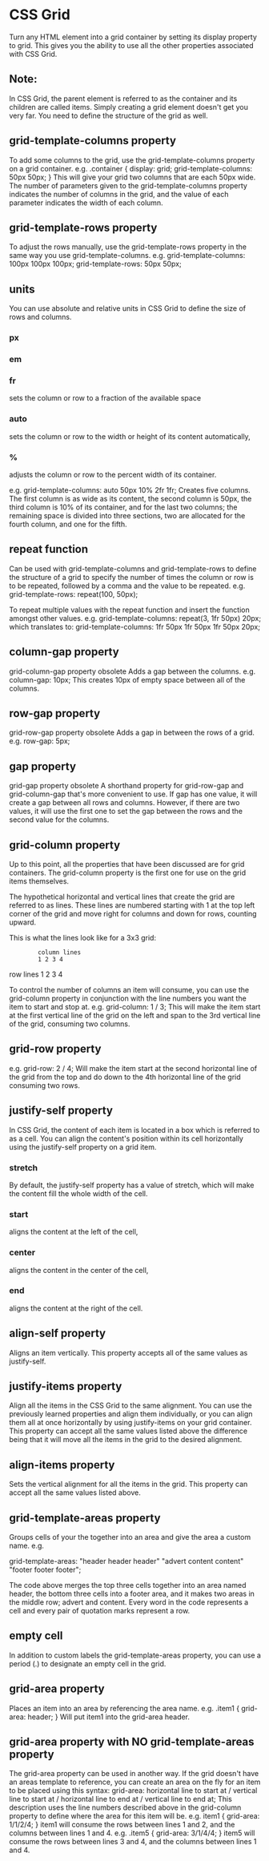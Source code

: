 # CSS Grid
Turn any HTML element into a grid container by setting its display property to grid. This gives you the ability to use all the other properties associated with CSS Grid.

## Note:
In CSS Grid, the parent element is referred to as the container and its children are called items. Simply creating a grid element doesn't get you very far. You need to define the structure of the grid as well.

## grid-template-columns property
To add some columns to the grid, use the grid-template-columns property on a grid container.
e.g.
.container {
  display: grid;
  grid-template-columns: 50px 50px;
}
This will give your grid two columns that are each 50px wide. The number of parameters given to the grid-template-columns property indicates the number of columns in the grid, and the value of each parameter indicates the width of each column.

## grid-template-rows property
To adjust the rows manually, use the grid-template-rows property in the same way you use grid-template-columns.
e.g.
grid-template-columns: 100px 100px 100px;
grid-template-rows: 50px 50px;

## units
You can use absolute and relative units in CSS Grid to define the size of rows and columns. 

### px

### em

### fr
sets the column or row to a fraction of the available space

### auto
sets the column or row to the width or height of its content automatically,

### %
adjusts the column or row to the percent width of its container.

e.g.
grid-template-columns: auto 50px 10% 2fr 1fr;
Creates five columns. The first column is as wide as its content, the second column is 50px, the third column is 10% of its container, and for the last two columns; the remaining space is divided into three sections, two are allocated for the fourth column, and one for the fifth.

## repeat function
Can be used with grid-template-columns and grid-template-rows to define the structure of a grid to specify the number of times the column or row is to be repeated, followed by a comma and the value to be repeated.
e.g.
grid-template-rows: repeat(100, 50px);

To repeat multiple values with the repeat function and insert the function amongst other values.
e.g.
grid-template-columns: repeat(3, 1fr 50px) 20px; which translates to:
grid-template-columns: 1fr 50px 1fr 50px 1fr 50px 20px;

## column-gap property
grid-column-gap property obsolete
Adds a gap between the columns.
e.g.
column-gap: 10px;
This creates 10px of empty space between all of the columns.

## row-gap property
grid-row-gap property obsolete 
Adds a gap in between the rows of a grid.
e.g.
row-gap: 5px;

## gap property
grid-gap property obsolete
A shorthand property for grid-row-gap and grid-column-gap that's more convenient to use. If gap has one value, it will create a gap between all rows and columns. However, if there are two values, it will use the first one to set the gap between the rows and the second value for the columns.

## grid-column property 
Up to this point, all the properties that have been discussed are for grid containers. The grid-column property is the first one for use on the grid items themselves.

The hypothetical horizontal and vertical lines that create the grid are referred to as lines. These lines are numbered starting with 1 at the top left corner of the grid and move right for columns and down for rows, counting upward.

This is what the lines look like for a 3x3 grid:

            column lines
            1 2 3 4
row lines 1
          2
          3
          4

To control the number of columns an item will consume, you can use the grid-column property in conjunction with the line numbers you want the item to start and stop at.
e.g.
grid-column: 1 / 3;
This will make the item start at the first vertical line of the grid on the left and span to the 3rd vertical line of the grid, consuming two columns.

## grid-row property
e.g.
grid-row: 2 / 4;
Will make the item start at the second horizontal line of the grid from the top and do down to the 4th horizontal line of the grid consuming two rows.

## justify-self property
In CSS Grid, the content of each item is located in a box which is referred to as a cell. You can align the content's position within its cell horizontally using the justify-self property on a grid item. 

### stretch
By default, the justify-self property has a value of stretch, which will make the content fill the whole width of the cell. 

### start
aligns the content at the left of the cell,

### center
aligns the content in the center of the cell,

### end
aligns the content at the right of the cell.

## align-self property
Aligns an item vertically. This property accepts all of the same values as justify-self.

## justify-items property
Align all the items in the CSS Grid to the same alignment. You can use the previously learned properties and align them individually, or you can align them all at once horizontally by using justify-items on your grid container. This property can accept all the same values listed above the difference being that it will move all the items in the grid to the desired alignment.

## align-items property
Sets the vertical alignment for all the items in the grid. This property can accept all the same values listed above.

## grid-template-areas property 
Groups cells of your the together into an area and give the area a custom name.
e.g.

grid-template-areas:
  "header header header"
  "advert content content"
  "footer footer footer";

The code above merges the top three cells together into an area named header, the bottom three cells into a footer area, and it makes two areas in the middle row; advert and content. Every word in the code represents a cell and every pair of quotation marks represent a row.

## empty cell
In addition to custom labels the grid-template-areas property, you can use a period (.) to designate an empty cell in the grid.

## grid-area property
Places an item into an area by referencing the area name.
e.g.
.item1 {
  grid-area: header;
}
Will put item1 into the grid-area header.

## grid-area property with NO grid-template-areas property 
The grid-area property can be used in another way. If the grid doesn't have an areas template to reference, you can create an area on the fly for an item to be placed using this syntax:
grid-area: horizontal line to start at / vertical line to start at / horizontal line to end at / vertical line to end at;
This description uses the line numbers described above in the grid-column property to define where the area for this item will be. 
e.g.
item1 { grid-area: 1/1/2/4; }
item1 will consume the rows between lines 1 and 2, and the columns between lines 1 and 4.
e.g.
.item5 { grid-area: 3/1/4/4; }
item5 will consume the rows between lines 3 and 4, and the columns between lines 1 and 4.
